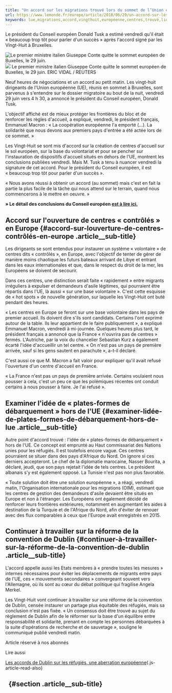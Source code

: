 ```yaml
---
title: "Un accord sur les migrations trouvé lors du sommet de l’Union européenne"
url: https://www.lemonde.fr/europe/article/2018/06/29/un-accord-sur-les-migrations-trouve-au-sommet-de-l-union-europeenne_5322859_3214.html
keywords: lue,migrations,accord,vingthuit,européenne,centres,trouvé,lidée,lunion,pays,européen,nest,président,sommet,vendredi
---
```

Le président du Conseil européen Donald Tusk a estimé vendredi qu'il était « beaucoup trop tôt pour parler d'un succès » après l'accord signé par les Vingt-Huit à Bruxelles.

![Le premier ministre italien Giuseppe Conte quitte le sommet européen de Buxelles, le 29 juin.](https://img.lemde.fr/2018/06/29/0/0/3434/2286/688/0/60/0/3c53b0b_17442-mlzfds.5axz.jpg) ![](https://img.lemde.fr/2018/06/29/0/0/3434/2286/688/0/60/0/3c53b0b_17442-mlzfds.5axz.jpg) Le premier ministre italien Giuseppe Conte quitte le sommet européen de Buxelles, le 29 juin. ERIC VIDAL / REUTERS

Neuf heures de négociations et un accord au petit matin. Les vingt-huit dirigeants de l'Union européenne (UE), réunis en sommet à Bruxelles, sont parvenus à s'entendre sur le dossier migratoire au bout de la nuit, vendredi 29 juin vers 4 h 30, a annoncé le président du Conseil européen, Donald Tusk.

L'objectif affiché est de mieux protéger les frontières du bloc et de renforcer les règles d'accueil, a expliqué, vendredi, le président français, Emmanuel Macron : « La coopération européenne l'a emporté (...). La solidarité que nous devons aux premiers pays d'entrée a été actée lors de ce sommet. »

Les Vingt-Huit se sont mis d'accord sur la création de centres d'accueil sur le sol européen, sur la base du volontariat et pour se pencher sur l'instauration de dispositifs d'accueil situés en dehors de l'UE, montrent les conclusions publiées vendredi. Mais M. Tusk a tenu à nuancer vendredi la signature de cet accord. Pour le président du Conseil européen, il est « beaucoup trop tôt pour parler d'un succès ».

« Nous avons réussi à obtenir un accord (au sommet) mais c'est en fait la partie la plus facile de la tâche qui nous attend sur le terrain, quand nous commencerons à le mettre en oeuvre. »

**» Le détail des conclusions du Conseil européen [est à lire ici.](http://www.consilium.europa.eu/media/35943/28-euco-final-conclusions-fr.pdf)**

Accord sur l'ouverture de centres « contrôlés » en Europe {#accord-sur-louverture-de-centres-contrôlés-en-europe .article__sub-title}
---------------------------------------------------------

Les dirigeants se sont entendus pour instaurer un système « volontaire » de centres dits « contrôlés », en Europe, avec l'objectif de tenter de gérer de manière moins chaotique les futurs bateaux arrivant de Libye et entrant dans les eaux internationales et que, dans le respect du droit de la mer, les Européens se doivent de secourir.

Dans ces centres, une distinction serait faite « rapidement » entre migrants irréguliers à expulser et demandeurs d'asile légitimes, qui pourraient être répartis dans l'UE, là aussi « sur une base volontaire ». C'est cette esquisse de « hot spots » de nouvelle génération, sur laquelle les Vingt-Huit ont buté pendant des heures.

« Les centres en Europe se feront sur une base volontaire dans les pays de premier accueil. Ils doivent dire s'ils sont candidats. Certains l'ont exprimé autour de la table. Ils leur appartient de le faire publiquement », a expliqué Emmanuel Macron, vendredi à mi-journée. Quelques heures plus tard, le président français a annoncé que la France « n'ouvrira pas de centres » fermés. L'Autriche, par la voix du chancelier Sebastian Kurz a également écarté l'idée d'accueillir un tel centre. « On n'est pas un pays de première arrivée, sauf si les gens sautent en parachute », a-t-il déclaré.

C'est aussi ce que M. Macron a fait valoir pour expliquer qu'il avait refusé l'ouverture d'un centre d'accueil en France.

« La France n'est pas un pays de première arrivée. Certains voulaient nous pousser à cela, c'est un peu ce que les polémiques récentes ont conduit certains à nous pousser à faire. Je l'ai refusé ».

Examiner l'idée de « plates-formes de débarquement » hors de l'UE {#examiner-lidée-de-plates-formes-de-débarquement-hors-de-lue .article__sub-title}
-----------------------------------------------------------------

Autre point d'accord trouvé : l'idée de « plates-formes de débarquement » hors de l'UE. Ce concept est emprunté au Haut commissariat des Nations unies pour les réfugiés. Il est toutefois encore vague. Ces centres pourraient se situer dans des pays d'Afrique du Nord. On ignore si ces derniers accepteront. Le chef de la diplomatie marocaine, Nasser Bourita, a déclaré, jeudi, que son pays rejetait l'idée de tels centres. Le président albanais s'y est également opposé. La Tunisie n'est pas non plus favorable.

« Toute solution doit être une solution européenne », a réagi, vendredi matin, l'Organisation internationale pour les migrations (OIM), estimant que les centres de gestion des demandeurs d'asile devaient être situés en Europe et non à l'étranger. Les Européens ont également décidé de renforcer leurs frontières extérieures, notamment en augmentant les aides à destination de la Turquie et de l'Afrique du Nord, afin d'éviter de renouer avec des flux comparables à ceux que l'Europe avait enregistrés en 2015.

Continuer à travailler sur la réforme de la convention de Dublin {#continuer-à-travailler-sur-la-réforme-de-la-convention-de-dublin .article__sub-title}
----------------------------------------------------------------

L'accord appelle aussi les Etats membres à « prendre toutes les mesures » internes nécessaires pour éviter les déplacements de migrants entre pays de l'UE, ces « mouvements secondaires » convergeant souvent vers l'Allemagne, où ils sont au cœur du débat politique qui fragilise Angela Merkel.

Les Vingt-Huit vont continuer à travailler sur une réforme de la convention de Dublin, censée instaurer un partage plus équitable des réfugiés, mais sa conclusion n'est pas fixée. « Un consensus doit être trouvé au sujet du règlement de Dublin afin de le réformer sur la base d'un équilibre entre responsabilité et solidarité, prenant en compte les personnes débarquées à la suite d'opérations de recherche et de sauvetage », souligne le communiqué publié vendredi matin.

Article réservé à nos abonnés

Lire aussi

[Les accords de Dublin sur les réfugiés, une aberration européenne](https://www.lemonde.fr/europe/article/2018/06/28/les-accords-de-dublin-sur-les-refugies-une-aberration-europeenne_5322541_3214.html){.js-article-read-also}

  {#section .article__sub-title}
-
